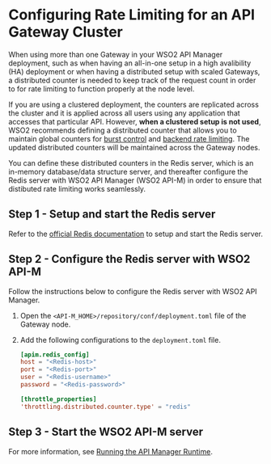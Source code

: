 # Configuring Rate Limiting for an API Gateway Cluster

When using more than one Gateway in your WSO2 API Manager deployment, such as when having an all-in-one setup in a high avalibility (HA) deployment or when having a distributed setup with scaled Gateways, a distributed counter is needed to keep track of the request count in order to for rate limiting to function properly at the node level. 

If you are using a clustered deployment, the counters are replicated across the cluster and it is applied across all users using any application that accesses that particular API. However, **when a clustered setup is not used**, WSO2 recommends defining a distributed counter that allows you to maintain global counters for [burst control]({{base_path}}/design/rate-limiting/setting-throttling-limits/#burst-control) and [backend rate limiting]({{base_path}}/design/rate-limiting/setting-maximum-backend-throughput-limits). The updated distributed counters will be maintained across the Gateway nodes. 

You can define these distributed counters in the Redis server, which is an in-memory database/data structure server, and thereafter configure the Redis server with WSO2 API Manager (WSO2 API-M) in order to ensure that distibuted rate limiting works seamlessly.

## Step 1 - Setup and start the Redis server

Refer to the [official Redis documentation](https://redis.com/) to setup and start the Redis server.

## Step 2 - Configure the Redis server with WSO2 API-M

Follow the instructions below to configure the Redis server with WSO2 API Manager.

1.  Open the `<API-M_HOME>/repository/conf/deployment.toml` file of the Gateway node.

2.  Add the following configurations to the `deployment.toml` file.

    ``` toml
    [apim.redis_config]
    host = "<Redis-host>"
    port = "<Redis-port>"
    user = "<Redis-username>"
    password = "<Redis-password>"

    [throttle_properties]
    'throttling.distributed.counter.type' = "redis"
    ```

## Step 3 - Start the WSO2 API-M server

For more information, see [Running the API Manager Runtime]({{base_path}}/install-and-setup/install/installing-the-product/running-the-api-m/).
